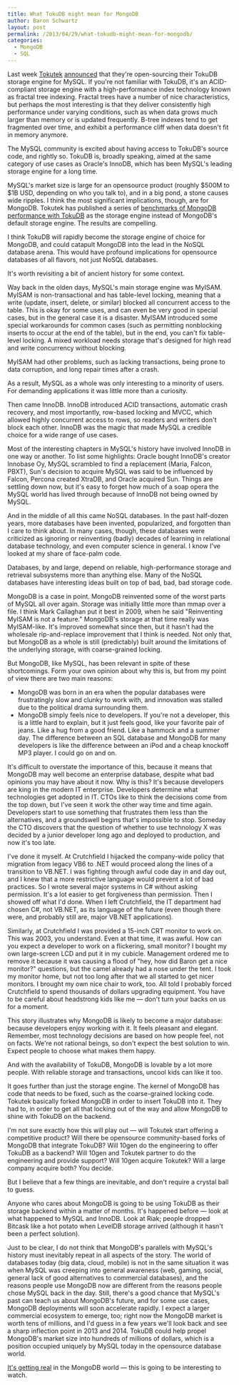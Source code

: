 ```yaml
---
title: What TokuDB might mean for MongoDB
author: Baron Schwartz
layout: post
permalink: /2013/04/29/what-tokudb-might-mean-for-mongodb/
categories:
  - MongoDB
  - SQL
---
```

Last week [Tokutek][1] [announced][2] that they're open-sourcing their TokuDB storage engine for MySQL. If you're not familiar with TokuDB, it's an ACID-compliant storage engine with a high-performance index technology known as fractal tree indexing. Fractal trees have a number of nice characteristics, but perhaps the most interesting is that they deliver consistently high performance under varying conditions, such as when data grows much larger than memory or is updated frequently. B-tree indexes tend to get fragmented over time, and exhibit a performance cliff when data doesn't fit in memory anymore.

The MySQL community is excited about having access to TokuDB's source code, and rightly so. TokuDB is, broadly speaking, aimed at the same category of use cases as Oracle's InnoDB, which has been MySQL's leading storage engine for a long time.

MySQL's market size is large for an opensource product (roughly $500M to $1B USD, depending on who you talk to), and in a big pond, a stone causes wide ripples. I think the most significant implications, though, are for MongoDB. Tokutek has published a series of [benchmarks of MongoDB performance with TokuDB][3] as the storage engine instead of MongoDB's default storage engine. The results are compelling.

I think TokuDB will rapidly become the storage engine of choice for MongoDB, and could catapult MongoDB into the lead in the NoSQL database arena. This would have profound implications for opensource databases of all flavors, not just NoSQL databases.

It's worth revisiting a bit of ancient history for some context.

Way back in the olden days, MySQL's main storage engine was MyISAM. MyISAM is non-transactional and has table-level locking, meaning that a write (update, insert, delete, or similar) blocked all concurrent access to the table. This is okay for some uses, and can even be very good in special cases, but in the general case it is a disaster. MyISAM introduced some special workarounds for common cases (such as permitting nonblocking inserts to occur at the end of the table), but in the end, you can't fix table-level locking. A mixed workload needs storage that's designed for high read and write concurrency without blocking.

MyISAM had other problems, such as lacking transactions, being prone to data corruption, and long repair times after a crash.

As a result, MySQL as a whole was only interesting to a minority of users. For demanding applications it was little more than a curiosity.

Then came InnoDB. InnoDB introduced ACID transactions, automatic crash recovery, and most importantly, row-based locking and MVCC, which allowed highly concurrent access to rows, so readers and writers don't block each other. InnoDB was the magic that made MySQL a credible choice for a wide range of use cases.

Most of the interesting chapters in MySQL's history have involved InnoDB in one way or another. To list some highlights: Oracle bought InnoDB's creator Innobase Oy, MySQL scrambled to find a replacement (Maria, Falcon, PBXT), Sun's decision to acquire MySQL was said to be influenced by Falcon, Percona created XtraDB, and Oracle acquired Sun. Things are settling down now, but it's easy to forget how much of a soap opera the MySQL world has lived through because of InnoDB not being owned by MySQL.

And in the middle of all this came NoSQL databases. In the past half-dozen years, more databases have been invented, popularized, and forgotten than I care to think about. In many cases, though, these databases were criticized as ignoring or reinventing (badly) decades of learning in relational database technology, and even computer science in general. I know I've looked at my share of face-palm code.

Databases, by and large, depend on reliable, high-performance storage and retrieval subsystems more than anything else. Many of the NoSQL databases have interesting ideas built on top of bad, bad, bad storage code.

MongoDB is a case in point. MongoDB reinvented some of the worst parts of MySQL all over again. Storage was initially little more than mmap over a file. I think Mark Callaghan put it best in 2009, when he said "Reinventing MyISAM is not a feature." MongoDB's storage at that time really was MyISAM-like. It's improved somewhat since then, but it hasn't had the wholesale rip-and-replace improvement that I think is needed. Not only that, but MongoDB as a whole is still (predictably) built around the limitations of the underlying storage, with coarse-grained locking.

But MongoDB, like MySQL, has been relevant in spite of these shortcomings. Form your own opinion about why this is, but from my point of view there are two main reasons:

*   MongoDB was born in an era when the popular databases were frustratingly slow and clunky to work with, and innovation was stalled due to the political drama surrounding them.
*   MongoDB simply feels nice to developers. If you're not a developer, this is a little hard to explain, but it just feels good, like your favorite pair of jeans. Like a hug from a good friend. Like a hammock and a summer day. The difference between an SQL database and MongoDB for many developers is like the difference between an iPod and a cheap knockoff MP3 player. I could go on and on.

It's difficult to overstate the importance of this, because it means that MongoDB may well become an enterprise database, despite what bad opinions you may have about it now. Why is this? It's because developers are king in the modern IT enterprise. Developers determine what technologies get adopted in IT. CTOs like to think the decisions come from the top down, but I've seen it work the other way time and time again. Developers start to use something that frustrates them less than the alternatives, and a groundswell begins that's impossible to stop. Someday the CTO discovers that the question of whether to use technology X was decided by a junior developer long ago and deployed to production, and now it's too late.

I've done it myself. At Crutchfield I hijacked the company-wide policy that migration from legacy VB6 to .NET would proceed along the lines of a transition to VB.NET. I was fighting through awful code day in and day out, and I knew that a more restrictive language would prevent a lot of bad practices. So I wrote several major systems in C# without asking permission. It's a lot easier to get forgiveness than permission. Then I showed off what I'd done. When I left Crutchfield, the IT department had chosen C#, not VB.NET, as its language of the future (even though there were, and probably still are, major VB.NET applications).

Similarly, at Crutchfield I was provided a 15-inch CRT monitor to work on. This was 2003, you understand. Even at that time, it was awful. How can you expect a developer to work on a flickering, small monitor? I bought my own large-screen LCD and put it in my cubicle. Management ordered me to remove it because it was causing a flood of "hey, how did Baron get a nice monitor?" questions, but the camel already had a nose under the tent. I took my monitor home, but not too long after that we all started to get nicer monitors. I brought my own nice chair to work, too. All told I probably forced Crutchfield to spend thousands of dollars upgrading equipment. You have to be careful about headstrong kids like me &#8212; don't turn your backs on us for a moment.

This story illustrates why MongoDB is likely to become a major database: because developers enjoy working with it. It feels pleasant and elegant. Remember, most technology decisions are based on how people feel, not on facts. We're not rational beings, so don't expect the best solution to win. Expect people to choose what makes them happy.

And with the availability of TokuDB, MongoDB is lovable by a lot more people. With reliable storage and transactions, uncool kids can like it too.

It goes further than just the storage engine. The kernel of MongoDB has code that needs to be fixed, such as the coarse-grained locking code. Tokutek basically forked MongoDB in order to insert TokuDB into it. They had to, in order to get all that locking out of the way and allow MongoDB to shine with TokuDB on the backend.

I'm not sure exactly how this will play out &#8212; will Tokutek start offering a competitive product? Will there be opensource community-based forks of MongoDB that integrate TokuDB? Will 10gen do the engineering to offer TokuDB as a backend? Will 10gen and Tokutek partner to do the engineering and provide support? Will 10gen acquire Tokutek? Will a large company acquire both? You decide.

But I believe that a few things are inevitable, and don't require a crystal ball to guess.

Anyone who cares about MongoDB is going to be using TokuDB as their storage backend within a matter of months. It's happened before &#8212; look at what happened to MySQL and InnoDB. Look at Riak; people dropped Bitcask like a hot potato when LevelDB storage arrived (although it hasn't been a perfect solution).

Just to be clear, I do not think that MongoDB's parallels with MySQL's history must inevitably repeat in all aspects of the story. The world of databases today (big data, cloud, mobile) is not in the same situation it was when MySQL was creeping into general awareness (web, gaming, social, general lack of good alternatives to commercial databases), and the reasons people use MongoDB now are different from the reasons people chose MySQL back in the day. Still, there's a good chance that MySQL's past can teach us about MongoDB's future, and for some use cases, MongoDB deployments will soon accelerate rapidly. I expect a larger commercial ecosystem to emerge, too; right now the MongoDB market is worth tens of millions, and I'd guess in a few years we'll look back and see a sharp inflection point in 2013 and 2014. TokuDB could help propel MongoDB's market size into hundreds of millions of dollars, which is a position occupied uniquely by MySQL today in the opensource database world.

[It's getting real][4] in the MongoDB world &#8212; this is going to be interesting to watch.

 [1]: http://www.tokutek.com/
 [2]: http://www.tokutek.com/2013/04/announcing-tokudb-v7-open-source-and-more/
 [3]: http://www.tokutek.com/tag/mongodb/
 [4]: http://www.youtube.com/watch?v=2UFc1pr2yUU
